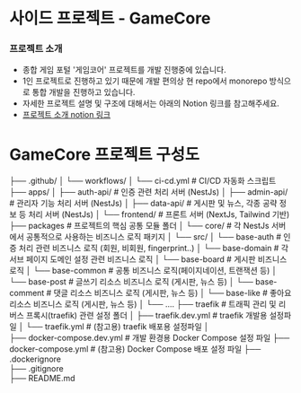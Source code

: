 # 사이드 프로젝트 - GameCore

### 프로젝트 소개
- 종합 게임 포털 '게임코어' 프로젝트를 개발 진행중에 있습니다.
- 1인 프로젝트로 진행하고 있기 때문에 개발 편의상 현 repo에서 monorepo 방식으로 통합 개발을 진행하고 있습니다.
- 자세한 프로젝트 설명 및 구조에 대해서는 아래의 Notion 링크를 참고해주세요.
- <a href="https://gamecore-doc.notion.site/" target="_blank">프로젝트 소개 notion 링크</a>

# GameCore 프로젝트 구성도

├── .github/
│   └── workflows/
│       └── ci-cd.yml              # CI/CD 자동화 스크립트
├── apps/
│   ├── auth-api/                  # 인증 관련 처리 서버 (NestJs)
│   ├── admin-api/                 # 관리자 기능 처리 서버 (NestJs)
│   ├── data-api/                  # 게시판 및 뉴스, 각종 공략 정보 등 처리 서버 (NestJs)
│   └── frontend/                  # 프론트 서버 (NextJs, Tailwind 기반)
├── packages                       # 프로젝트의 핵심 공통 모듈 폴더
│   └── core/                      # 각 NestJs 서버에서 공통적으로 사용하는 비즈니스 로직 패키지
│	      └── src/
│	          └── base-auth          # 인증 처리 관련 비즈니스 로직 (회원, 비회원, fingerprint..)
│	          └── base-domain        # 각 서브 페이지 도메인 설정 관련 비즈니스 로직
│	          └── base-board         # 게시판 비즈니스 로직 
│	          └── base-common        # 공통 비즈니스 로직(페이지네이션, 트랜잭션 등)
│	          └── base-post          # 글쓰기 리소스 비즈니스 로직 (게시판, 뉴스 등)
│	          └── base-comment       # 댓글 리소스 비즈니스 로직 (게시판, 뉴스 등)
│	          └── base-like          # 좋아요 리소스 비즈니스 로직 (게시판, 뉴스 등)
│           └── ....
├── traefik                        # 트래픽 관리 및 리버스 프록시(traefik) 관련 설정 폴더
│   ├── traefik.dev.yml            # traefik 개발용 설정파일
│   └── traefik.yml                # (참고용) traefik 배포용 설정파일
│      
├── docker-compose.dev.yml         # 개발 환경용 Docker Compose 설정 파일
├── docker-compose.yml             # (참고용) Docker Compose 배포 설정 파일
├── .dockerignore                  
├── .gitignore                     
├── README.md  
